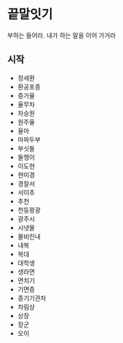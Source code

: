 # 끝말잇기
부하는 들어라. 내가 하는 말을 이어 가거라

## 시작
- 정세환
- 환공포증
- 증가율
- 율무차
- 차승원
- 원주율
- 율마
- 마파두부
- 부싯돌
- 돌맹이
- 이도현
- 현미경
- 경찰서
- 서이추
- 추천
- 천둥꽝광
- 광주시
- 시냇물
- 물비린내
- 내복
- 복대
- 대학생
- 생라면
- 면치기
- 기면증
- 증기기관차
- 차림상
- 상장
- 장군
- 오이
